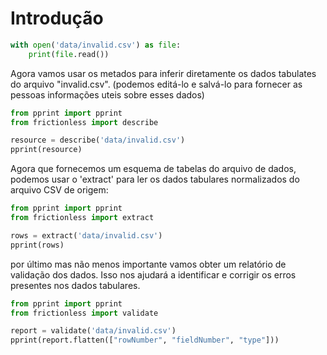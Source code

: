 # Introdução

``` python script
with open('data/invalid.csv') as file:
    print(file.read())
```

Agora vamos usar os metados para inferir diretamente os dados tabulates do arquivo "invalid.csv". (podemos editá-lo e salvá-lo para fornecer as pessoas informações uteis sobre esses dados)


``` python script
from pprint import pprint
from frictionless import describe

resource = describe('data/invalid.csv')
pprint(resource)
```

Agora que fornecemos um esquema de tabelas do arquivo de dados, podemos usar o 'extract' para ler os dados tabulares normalizados do arquivo CSV de origem: 

``` python script
from pprint import pprint
from frictionless import extract

rows = extract('data/invalid.csv')
pprint(rows)
```

por último mas não menos importante vamos obter um relatório de validação dos dados. Isso nos ajudará a identificar e corrigir os erros presentes nos dados tabulares.

```python script
from pprint import pprint
from frictionless import validate

report = validate('data/invalid.csv')
pprint(report.flatten(["rowNumber", "fieldNumber", "type"]))
```

